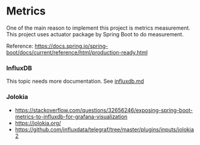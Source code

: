 # Metrics
One of the main reason to implement this project is metrics measurement.
This project uses actuator package by Spring Boot to do measurement.

Reference: https://docs.spring.io/spring-boot/docs/current/reference/html/production-ready.html

### InfluxDB
This topic needs more documentation. See [influxdb.md](influxdb.md)

### Jolokia

* https://stackoverflow.com/questions/32656246/exposing-spring-boot-metrics-to-influxdb-for-grafana-visualization
* https://jolokia.org/
* https://github.com/influxdata/telegraf/tree/master/plugins/inputs/jolokia2

